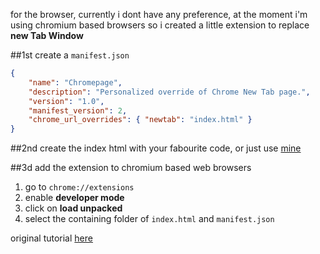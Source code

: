 for the browser, currently i dont have any preference, at the moment i'm using chromium based browsers
so i created a little extension to replace **new Tab Window**

##1st
create a `manifest.json`
```JSON
{
    "name": "Chromepage",
    "description": "Personalized override of Chrome New Tab page.",
    "version": "1.0",
    "manifest_version": 2,
    "chrome_url_overrides": { "newtab": "index.html" }
}
```

##2nd
create the index html with your fabourite code, or just use [mine](newTab/index.html)

##3d
add the extension to chromium based web browsers
1. go to `chrome://extensions`
2. enable **developer mode**
3. click on **load unpacked**
4. select the containing folder of `index.html` and `manifest.json`

original tutorial [here](https://blog.karenying.com/posts/customize-chrome-new-tab-page-in-30-seconds)

